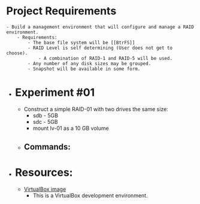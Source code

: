 # Project Requirements
	- Build a management environment that will configure and manage a RAID environment.
		- Requirements:
			- The base file system will be [[BtrFS]]
			- RAID Level is self determining (User does not get to choose).
				- A combination of RAID-1 and RAID-5 will be used.
			- Any number of any disk sizes may be grouped.
			- Snapshot will be available in some form.
- # Experiment #01
	- Construct a simple RAID-01 with two drives the same size:
		- sdb - 5GB
		- sdc - 5GB
		- mount lv-01 as a 10 GB volume
	- Commands:
		-
- # Resources:
	- [VirtualBox image]([[VB-LHR]])
		- This is a VirtualBox development environment.